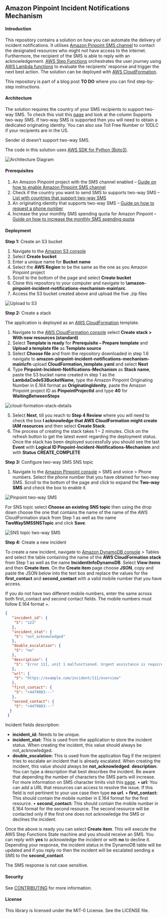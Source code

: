## Amazon Pinpoint Incident Notifications Mechanism

#### Introduction

This repository contains a solution on how you can automate the delivery of incident notifications. It utilises [Amazon Pinpoint SMS channel](https://docs.aws.amazon.com/pinpoint/latest/userguide/channels-sms.html) to contact the designated resources who might not have access to the internet. Furthermore, the recipient of the SMS is able to reply with an acknowledgement. [AWS Step Functions](https://aws.amazon.com/step-functions/) orchestrates the user journey using [AWS Lambda functions](https://aws.amazon.com/lambda/) to evaluate the recipients’ response and trigger the next best action. The solution can be deployed with [AWS CloudFormation](https://aws.amazon.com/cloudformation/).

This repository is part of a blog post **TO DO** where you can find step-by-step instructions.

#### Architecture

The solution requires the country of your SMS recipients to support two-way SMS. To check this visit this [page](https://docs.aws.amazon.com/pinpoint/latest/userguide/channels-sms-countries.html) and look at the column Supports two-way SMS.  If two-way SMS is supported then you will need to obtain a dedicated originating identity. You can also use Toll Free Number or 10DLC if your recipients are in the US.

[^note]:
  Sender id doesn’t support two-way SMS.

The code in this solution uses [AWS SDK for Python (Boto3)](https://aws.amazon.com/sdk-for-python/). 

 ![Architecture Diagram](docs/architecture-diagram.PNG)
 
#### Prerequisites

1.	An Amazon Pinpoint project with the SMS channel enabled – [Guide on how to enable Amazon Pinpoint SMS channel](https://docs.aws.amazon.com/pinpoint/latest/userguide/channels-sms-setup.html)
2.	Check if the country you want to send SMS to supports two-way SMS – [List with countries that support two-way SMS](https://docs.aws.amazon.com/pinpoint/latest/userguide/channels-sms-countries.html)
3.	An originating identity that supports two-way SMS – [Guide on how to request a phone number](https://docs.aws.amazon.com/pinpoint/latest/userguide/settings-sms-request-number.html)
4.	Increase the your monthly SMS spending quota for Amazon Pinpoint – [Guide on how to increase the monthly SMS spending quota](https://docs.aws.amazon.com/pinpoint/latest/userguide/channels-sms-awssupport-spend-threshold.html)

#### Deployment

**Step 1:** Create an S3 bucket

1.	Navigate to the [Amazon S3 console](https://s3.console.aws.amazon.com/s3/home)
2.	Select **Create bucket**
3.	Enter a unique name for **Bucket name**
4.	Select the **AWS Region** to be the same as the one as you Amazon Pinpoint project
5.	Scroll to the bottom of the page and select **Create bucket**
6.	Clone this repository to your computer and navigate to  **\amazon-pinpoint-incident-notifications-mechanism-main\src**.  
7.	Access the S3 bucket created above and upload the five .zip files

 ![Upload to S3](docs/upload-to-S3.PNG)

**Step 2:** Create a stack

The application is deployed as an [AWS CloudFormation](https://aws.amazon.com/cloudformation) template.
1.	Navigate to the [AWS CloudFormation console](https://console.aws.amazon.com/cloudformation/home) select **Create stack > With new resources (standard)**
2.	Select **Template is ready** for **Prerequisite – Prepare template** and **Upload a template file** as **Template source**
3.	Select **Choose file** and from the repository downloaded in step 1.6 navigate to **amazon-pinpoint-incident-notifications-mechanism-main\cfn** upload **CloudFormation_template.yaml** and select **Next**
4.	Type **Pinpoint-Incident-Notifications-Mechanism** as **Stack name**, paste the S3 bucket name created in step 1 as the **LambdaCodeS3BucketName**, type the Amazon Pinpoint Originating Number in E.164 format as **OriginatingIdenity**, paste the Amazon Pinpoint project ID as **PinpointProjectId** and type **40** for **WaitingBetweenSteps**

 ![cloud-formation-stack-details](docs/cloud-formation-stack-details.PNG)
 
5.	Select **Next**, till you reach to **Step 4 Review** where you will need to check the box **I acknowledge that AWS CloudFormation might create IAM resources** and then select **Create Stack**. 
6.	The process of creating the stack takes 1 – 2 minutes. Click on the refresh button to get the latest event regarding the deployment status. Once the stack has been deployed successfully you should see the last **Event** with **Logical ID Pinpoint-Incident-Notifications-Mechanism** and with **Status CREATE_COMPLETE**

**Step 3:** Configure two-way SMS SNS topic

1.	Navigate to the [Amazon Pinpoint console](https://console.aws.amazon.com/pinpoint/home) > SMS and voice > Phone numbers. Select the phone number that you have obtained for two-way SMS. Scroll to the bottom of the page and click to expand the **Two-way SMS** and check the box to enable it. 

![Pinpoint two-way SMS](docs/pinpoint-two-way-sms.PNG)

For SNS topic select **Choose an existing SNS topic** then using the drop down choose the one that contains the name of the name of the AWS CloudFormation stack from Step 1 as well as the name **TwoWaySMSSNSTopic** and click **Save**. 

![SNS topic two-way SMS](docs/sns-topic-two-way-sms.PNG)

**Step 4:** Create a new incident

To create a new incident, navigate to [Amazon DynamoDB console](https://console.aws.amazon.com/dynamodbv2/home) > Tables and select the table containing the name of the **AWS CloudFormation stack** from Step 1 as well as the name **IncidentInfoDynamoDB**. Select **View items** and then **Create item**. 
On the **Create item** page choose **JSON**, copy and paste the JSON below into the text box and replace the values for the **first_contact** and **second_contact** with a valid mobile number that you have access. 

[^note]:
  If you do not have two different mobile numbers, enter the same across both first_contact and second contact fields. The mobile numbers must follow E.164 format +<country code><number>. 
  
```JSON
{
   "incident_id": {
    "S": "123"
   },
   "incident_stat": {
    "S": "not_acknowledged"
   },
   "double_escalation": {
    "S": "no"
   },
   "description": {
    "S": "Error 111, unit 1 malfunctioned. Urgent assistance is required."
   },
   "url": {
    "S": "https://example.com/incident/111/overview"
   },
   "first_contact": {
    "S": "+4479083---"
   },
   "second_contact": {
    "S": "+4479083---"
  }
 }
```

Incident fields description:
  
  - **incident_id:** Needs to be unique.
  - **incident_stat:** This is used from the application to store the incident status. When creating the incident, this value should always be not_acknowledged.
  - **double_escalation:** This is used from the application flag if the recipient tries to escalate an incident that is already escalated. When creating the incident, this value should always be **not_acknowledged**.
  **description:** You can type a description that best describes the incident. Be aware that depending the number of characters the SMS parts will increase. For more information on SMS character limits visit this [page](https://docs.aws.amazon.com/pinpoint/latest/userguide/channels-sms-limitations-characters.html). 
  •	**url:** You can add a URL that resources can access to resolve the issue. If this field is not pertinent to your use case then type **no url**.
  •	**first_contact:** This should contain the mobile number in E.164 format for the first resource.
  •	**second_contact:** This should contain the mobile number in E.164 format for the second resource. The second resource will be contacted only if the first one does not acknowledge the SMS or declines the incident.

Once the above is ready you can select **Create item**. This will execute the AWS Step Functions State machine and you should receive an SMS. You can reply with **yes** to acknowledge the incident or with **no** to decline it. Depending your response, the incident status in the DynamoDB table will be updated and if you reply no then the incident will be escalated sending a SMS to the **second_contact**.
  
[^note]:
  The SMS response is not case sensitive.

#### Security

See [CONTRIBUTING](CONTRIBUTING.md#security-issue-notifications) for more information.

#### License

This library is licensed under the MIT-0 License. See the LICENSE file.

